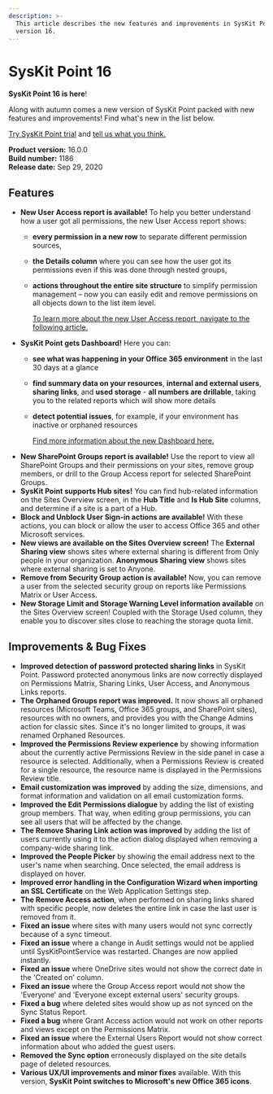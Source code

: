 ```yaml
---
description: >-
  This article describes the new features and improvements in SysKit Point
  version 16.
---
```


# SysKit Point 16

**SysKit Point 16 is here**!

Along with autumn comes a new version of SysKit Point packed with new features and improvements! Find what's new in the list below.

[Try SysKit Point trial](https://www.syskit.com/products/point/request-a-free-trial/) and [tell us what you think.](https://www.syskit.com/company/contact-us/)

**Product version:** 16.0.0  
**Build number:** 1186  
**Release date:** Sep 29, 2020

## Features

* **New User Access report is available!** To help you better understand how a user got all permissions, the new User Access report shows:
  * **every permission in a new row** to separate different permission sources, 
  * **the Details column** where you can see how the user got its permissions even if this was done through nested groups, 
  * **actions throughout the entire site structure** to simplify permission management – now you can easily edit and remove permissions on all objects down to the list item level.

    [To learn more about the new User Access report, navigate to the following article.](../common-tasks/check-access-for-specific-user.md)
* **SysKit Point gets Dashboard!** Here you can:
  * **see what was happening in your Office 365 environment** in the last 30 days at a glance  
  * **find summary data on your resources**, **internal and external users**, **sharing links**, and **used storage** - **all numbers are drillable**, taking you to the related reports which will show more details 
  * **detect potential issues**, for example, if your environment has inactive or orphaned resources

    [Find more information about the new Dashboard here.](https://github.com/SysKitTeam/docs-point/tree/4404dffd2b720abb0fec405b7f9e703eff326f3b/how-to/dashboard-overview.md)
* **New SharePoint Groups report is available!** Use the report to view all SharePoint Groups and their permissions on your sites, remove group members, or drill to the Group Access report for selected SharePoint Groups.
* **SysKit Point supports Hub sites!** You can find hub-related information on the Sites Overview screen, in the **Hub Title** and **Is Hub Site** columns, and determine if a site is a part of a Hub.
* **Block and Unblock User Sign-in actions are available!** With these actions, you can block or allow the user to access Office 365 and other Microsoft services.
* **New views are available on the Sites Overview screen!** The **External Sharing view** shows sites where external sharing is different from Only people in your organization. **Anonymous Sharing view** shows sites where external sharing is set to Anyone.
* **Remove from Security Group action is available!** Now, you can remove a user from the selected security group on reports like Permissions Matrix or User Access.
* **New Storage Limit and Storage Warning Level information available** on the Sites Overview screen! Coupled with the Storage Used column, they enable you to discover sites close to reaching the storage quota limit.

## Improvements & Bug Fixes

* **Improved detection of password protected sharing links** in SysKit Point. Password protected anonymous links are now correctly displayed on Permissions Matrix, Sharing Links, User Access, and Anonymous Links reports.
* **The Orphaned Groups report was improved.** It now shows all orphaned resources \(Microsoft Teams, Office 365 groups, and SharePoint sites\), resources with no owners, and provides you with the Change Admins action for classic sites. Since it's no longer limited to groups, it was renamed Orphaned Resources.
* **Improved the Permissions Review experience** by showing information about the currently active Permissions Review in the side panel in case a resource is selected. Additionally, when a Permissions Review is created for a single resource, the resource name is displayed in the Permissions Review title.
* **Email customization was improved** by adding the size, dimensions, and format information and validation on all email customization forms.
* **Improved the Edit Permissions dialogue** by adding the list of existing group members. That way, when editing group permissions, you can see all users that will be affected by the change.
* **The Remove Sharing Link action was improved** by adding the list of users currently using it to the action dialog displayed when removing a company-wide sharing link.
* **Improved the People Picker** by showing the email address next to the user's name when searching. Once selected, the email address is displayed on hover.
* **Improved error handling in the Configuration Wizard when importing an SSL Certificate** on the Web Application Settings step.
* **The Remove Access action**, when performed on sharing links shared with specific people, now deletes the entire link in case the last user is removed from it.
* **Fixed an issue** where sites with many users would not sync correctly because of a sync timeout.
* **Fixed an issue** where a change in Audit settings would not be applied until SysKitPointService was restarted. Changes are now applied instantly.
* **Fixed an issue** where OneDrive sites would not show the correct date in the 'Created on' column.
* **Fixed an issue** where the Group Access report would not show the 'Everyone' and 'Everyone except external users' security groups.
* **Fixed a bug** where deleted sites would show up as not synced on the Sync Status Report.
* **Fixed a bug** where Grant Access action would not work on other reports and views except on the Permissions Matrix.
* **Fixed an issue** where the External Users Report would not show correct information about who added the guest users.
* **Removed the Sync option** erroneously displayed on the site details page of deleted resources.
* **Various UX/UI improvements and minor fixes** available. With this version, **SysKit Point switches to Microsoft's new Office 365 icons**.

